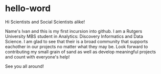# hello-word
Hi Scientists and Social Scientists alike!

Name's Ivan and this is my first incursion into github. I am a Rutgers University MBS student in
Analytics: Discovery Informatics and Data Science. I am glad to see that their is a broad community that
supports eachother in our projects no matter what they may be. Look forward to contributing my small grain
of sand as well as develop meaningful projects and count with everyone's help!

See you all around!
